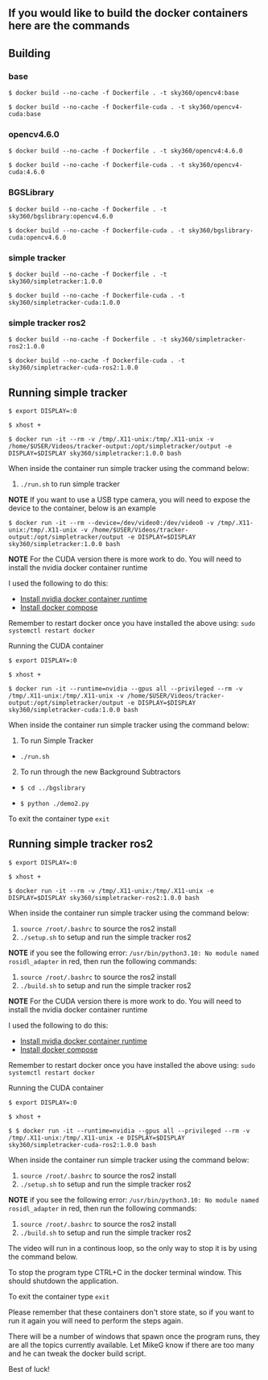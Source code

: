 ## If you would like to build the docker containers here are the commands

## Building

### base

`$ docker build --no-cache -f Dockerfile . -t sky360/opencv4:base`

`$ docker build --no-cache -f Dockerfile-cuda . -t sky360/opencv4-cuda:base`

### opencv4.6.0

`$ docker build --no-cache -f Dockerfile . -t sky360/opencv4:4.6.0`

`$ docker build --no-cache -f Dockerfile-cuda . -t sky360/opencv4-cuda:4.6.0`

### BGSLibrary

`$ docker build --no-cache -f Dockerfile . -t sky360/bgslibrary:opencv4.6.0`

`$ docker build --no-cache -f Dockerfile-cuda . -t sky360/bgslibrary-cuda:opencv4.6.0`

### simple tracker

`$ docker build --no-cache -f Dockerfile . -t sky360/simpletracker:1.0.0`

`$ docker build --no-cache -f Dockerfile-cuda . -t sky360/simpletracker-cuda:1.0.0`

### simple tracker ros2

`$ docker build --no-cache -f Dockerfile . -t sky360/simpletracker-ros2:1.0.0`

`$ docker build --no-cache -f Dockerfile-cuda . -t sky360/simpletracker-cuda-ros2:1.0.0`

## Running simple tracker

`$ export DISPLAY=:0`

`$ xhost +`

`$ docker run -it --rm -v /tmp/.X11-unix:/tmp/.X11-unix -v /home/$USER/Videos/tracker-output:/opt/simpletracker/output -e DISPLAY=$DISPLAY sky360/simpletracker:1.0.0 bash`

When inside the container run simple tracker using the command below:

1. `./run.sh` to run simple tracker

**NOTE** If you want to use a USB type camera, you will need to expose the device to the container, below is an example

`$ docker run -it --rm --device=/dev/video0:/dev/video0 -v /tmp/.X11-unix:/tmp/.X11-unix -v /home/$USER/Videos/tracker-output:/opt/simpletracker/output -e DISPLAY=$DISPLAY sky360/simpletracker:1.0.0 bash`

**NOTE** For the CUDA version there is more work to do. You will need to install the nvidia docker container runtime

I used the following to do this:

* [Install nvidia docker container runtime](https://medium.com/ava-information/enabling-gpus-with-nvidia-docker-container-runtime-b4619d9173f5)
* [Install docker compose](https://www.digitalocean.com/community/tutorials/how-to-install-and-use-docker-compose-on-ubuntu-22-04)

Remember to restart docker once you have installed the above using: `sudo systemctl restart docker`

Running the CUDA container

`$ export DISPLAY=:0`

`$ xhost +`

`$ docker run -it --runtime=nvidia --gpus all --privileged --rm -v /tmp/.X11-unix:/tmp/.X11-unix -v /home/$USER/Videos/tracker-output:/opt/simpletracker/output -e DISPLAY=$DISPLAY sky360/simpletracker-cuda:1.0.0 bash`

When inside the container run simple tracker using the command below:

1. To run Simple Tracker

* `./run.sh`

2. To run through the new Background Subtractors

* `$ cd ../bgslibrary`

* `$ python ./demo2.py`


To exit the container type `exit`


## Running simple tracker ros2

`$ export DISPLAY=:0`

`$ xhost +`

`$ docker run -it --rm -v /tmp/.X11-unix:/tmp/.X11-unix -e DISPLAY=$DISPLAY sky360/simpletracker-ros2:1.0.0 bash`

When inside the container run simple tracker using the command below:

1. `source /root/.bashrc` to source the ros2 install
2. `./setup.sh` to setup and run the simple tracker ros2

**NOTE** if you see the following error: `/usr/bin/python3.10: No module named rosidl_adapter` in red, then run the following commands: 

1. `source /root/.bashrc` to source the ros2 install
2. `./build.sh` to setup and run the simple tracker ros2

**NOTE** For the CUDA version there is more work to do. You will need to install the nvidia docker container runtime

I used the following to do this:

* [Install nvidia docker container runtime](https://medium.com/ava-information/enabling-gpus-with-nvidia-docker-container-runtime-b4619d9173f5)
* [Install docker compose](https://www.digitalocean.com/community/tutorials/how-to-install-and-use-docker-compose-on-ubuntu-22-04)

Remember to restart docker once you have installed the above using: `sudo systemctl restart docker`

Running the CUDA container

`$ export DISPLAY=:0`

`$ xhost +`

`$ $ docker run -it --runtime=nvidia --gpus all --privileged --rm -v /tmp/.X11-unix:/tmp/.X11-unix -e DISPLAY=$DISPLAY sky360/simpletracker-cuda-ros2:1.0.0 bash`

When inside the container run simple tracker using the command below:

1. `source /root/.bashrc` to source the ros2 install
2. `./setup.sh` to setup and run the simple tracker ros2

**NOTE** if you see the following error: `/usr/bin/python3.10: No module named rosidl_adapter` in red, then run the following commands: 

1. `source /root/.bashrc` to source the ros2 install
2. `./build.sh` to setup and run the simple tracker ros2

The video will run in a continous loop, so the only way to stop it is by using the command below.

To stop the program type CTRL+C in the docker terminal window. This should shutdown the application.

To exit the container type `exit`

Please remember that these containers don't store state, so if you want to run it again you will need to perform the steps again.

There will be a number of windows that spawn once the program runs, they are all the topics currently available. Let MikeG know if there are too many and he can tweak the docker build script.

Best of luck!